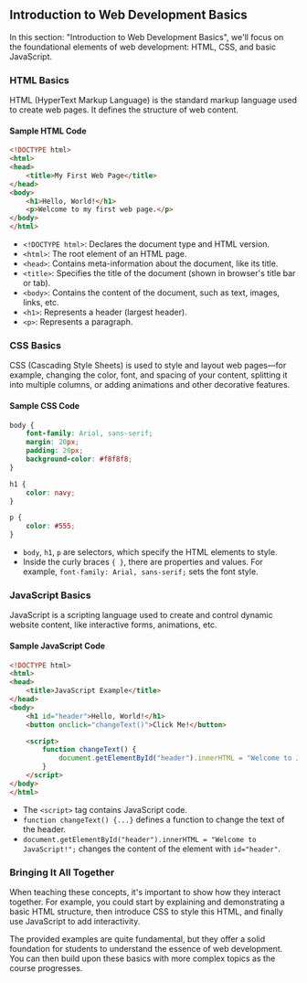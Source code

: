 ## Introduction to Web Development Basics

In this section: "Introduction to Web Development Basics", we'll focus on the foundational elements of web development: HTML, CSS, and basic JavaScript. 

### HTML Basics

HTML (HyperText Markup Language) is the standard markup language used to create web pages. It defines the structure of web content.

#### Sample HTML Code

```html
<!DOCTYPE html>
<html>
<head>
    <title>My First Web Page</title>
</head>
<body>
    <h1>Hello, World!</h1>
    <p>Welcome to my first web page.</p>
</body>
</html>
```

- `<!DOCTYPE html>`: Declares the document type and HTML version.
- `<html>`: The root element of an HTML page.
- `<head>`: Contains meta-information about the document, like its title.
- `<title>`: Specifies the title of the document (shown in browser's title bar or tab).
- `<body>`: Contains the content of the document, such as text, images, links, etc.
- `<h1>`: Represents a header (largest header).
- `<p>`: Represents a paragraph.

### CSS Basics

CSS (Cascading Style Sheets) is used to style and layout web pages—for example, changing the color, font, and spacing of your content, splitting it into multiple columns, or adding animations and other decorative features.

#### Sample CSS Code

```css
body {
    font-family: Arial, sans-serif;
    margin: 20px;
    padding: 20px;
    background-color: #f8f8f8;
}

h1 {
    color: navy;
}

p {
    color: #555;
}
```

- `body`, `h1`, `p` are selectors, which specify the HTML elements to style.
- Inside the curly braces `{ }`, there are properties and values. For example, `font-family: Arial, sans-serif;` sets the font style.

### JavaScript Basics

JavaScript is a scripting language used to create and control dynamic website content, like interactive forms, animations, etc.

#### Sample JavaScript Code

```html
<!DOCTYPE html>
<html>
<head>
    <title>JavaScript Example</title>
</head>
<body>
    <h1 id="header">Hello, World!</h1>
    <button onclick="changeText()">Click Me!</button>

    <script>
        function changeText() {
            document.getElementById("header").innerHTML = "Welcome to JavaScript!";
        }
    </script>
</body>
</html>
```

- The `<script>` tag contains JavaScript code.
- `function changeText() {...}` defines a function to change the text of the header.
- `document.getElementById("header").innerHTML = "Welcome to JavaScript!";` changes the content of the element with `id="header"`.

### Bringing It All Together

When teaching these concepts, it's important to show how they interact together. For example, you could start by explaining and demonstrating a basic HTML structure, then introduce CSS to style this HTML, and finally use JavaScript to add interactivity.

The provided examples are quite fundamental, but they offer a solid foundation for students to understand the essence of web development. You can then build upon these basics with more complex topics as the course progresses.